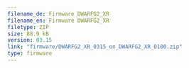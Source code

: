 ```yaml
---
filename_de: Firmware DWARFG2_XR
filename_en: Firmware DWARFG2_XR
filetype: ZIP
size: 88.9 kB
version: 03.15
link: "firmware/DWARFG2_XR_0315_on_DWARFG2_XR_0100.zip"
type: firmware
---
```

